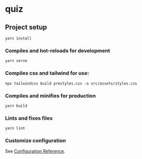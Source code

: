 # quiz

## Project setup
```
yarn install
```

### Compiles and hot-reloads for development
```
yarn serve
```

### Compiles css and tailwind for use:
```
npx tailwindcss build prestyles.css -o src/assets/styles.css
```

### Compiles and minifies for production
```
yarn build
```

### Lints and fixes files
```
yarn lint
```

### Customize configuration
See [Configuration Reference](https://cli.vuejs.org/config/).
